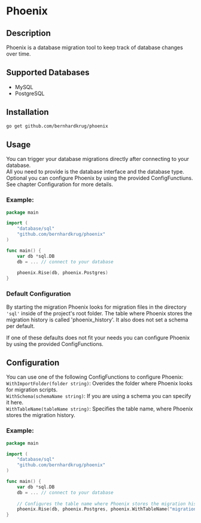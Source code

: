 # Phoenix
## Description
Phoenix is a database migration tool to keep track of database changes over time.  
## Supported Databases
- MySQL
- PostgreSQL

## Installation
```bash
go get github.com/bernhardkrug/phoenix
```

## Usage
You can trigger your database migrations directly after connecting to your database.  
All you need to provide is the database interface and the database type. 
Optional you can configure Phoenix by using the provided ConfigFunctiuns. See chapter Configuration for more details.

### Example:

```go
package main

import (
	"database/sql"
	"github.com/bernhardkrug/phoenix"
)

func main() {
	var db *sql.DB
	db = ... // connect to your database
	
	phoenix.Rise(db, phoenix.Postgres)
}
```
### Default Configuration
By starting the migration Phoenix looks for migration files in the directory ``'sql'`` inside of the project's root folder.
The table where Phoenix stores the migration history is called 'phoenix_history'. 
It also does not set a schema per default.

If one of these defaults does not fit your needs you can configure Phoenix by using the provided ConfigFunctions.
## Configuration
You can use one of the following ConfigFunctions to configure Phoenix:  
``WithImportFolder(folder string)``: Overides the folder where Phoenix looks for migration scripts.  
``WithSchema(schemaName string)``: If you are using a schema you can specify it here.  
``WithTableName(tableName string)``: Specifies the table name, where Phoenix stores the migration history.

### Example:
```go
package main

import (
	"database/sql"
	"github.com/bernhardkrug/phoenix"
)

func main() {
	var db *sql.DB
	db = ... // connect to your database
	
	// Configures the table name where Phoenix stores the migration history
	phoenix.Rise(db, phoenix.Postgres, phoenix.WithTableName("migration_history"))
}
```

